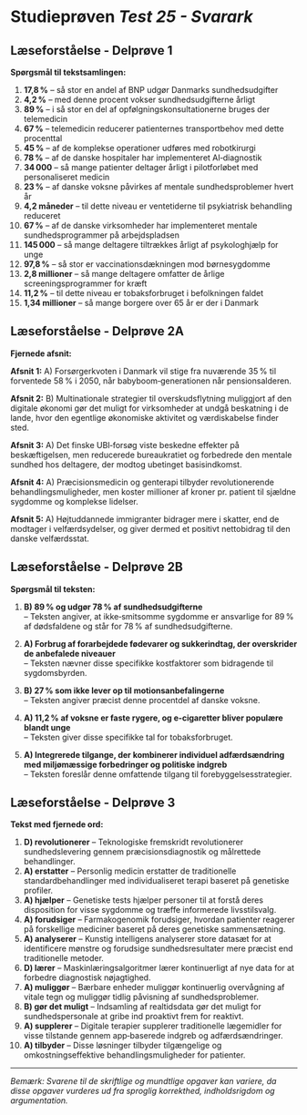 # Studieprøven _Test 25 - Svarark_

## Læseforståelse - Delprøve 1
**Spørgsmål til tekstsamlingen:**

1. **17,8 %** – så stor en andel af BNP udgør Danmarks sundhedsudgifter  
2. **4,2 %** – med denne procent vokser sundhedsudgifterne årligt  
3. **89 %** – i så stor en del af opfølgningskonsultationerne bruges der telemedicin  
4. **67 %** – telemedicin reducerer patienternes transportbehov med dette procenttal  
5. **45 %** – af de komplekse operationer udføres med robotkirurgi  
6. **78 %** – af de danske hospitaler har implementeret AI‑diagnostik  
7. **34 000** – så mange patienter deltager årligt i pilotforløbet med personaliseret medicin  
8. **23 %** – af danske voksne påvirkes af mentale sundhedsproblemer hvert år  
9. **4,2 måneder** – til dette niveau er ventetiderne til psykiatrisk behandling reduceret  
10. **67 %** – af de danske virksomheder har implementeret mentale sundhedsprogrammer på arbejdspladsen  
11. **145 000** – så mange deltagere tiltrækkes årligt af psykologhjælp for unge  
12. **97,8 %** – så stor er vaccinationsdækningen mod børnesygdomme  
13. **2,8 millioner** – så mange deltagere omfatter de årlige screeningsprogrammer for kræft  
14. **11,2 %** – til dette niveau er tobaksforbruget i befolkningen faldet  
15. **1,34 millioner** – så mange borgere over 65 år er der i Danmark

## Læseforståelse - Delprøve 2A
**Fjernede afsnit:**

**Afsnit 1:** A) Forsørgerkvoten i Danmark vil stige fra nuværende 35 % til forventede 58 % i 2050, når babyboom‑generationen når pensionsalderen.

**Afsnit 2:** B) Multinationale strategier til overskudsflytning muliggjort af den digitale økonomi gør det muligt for virksomheder at undgå beskatning i de lande, hvor den egentlige økonomiske aktivitet og værdiskabelse finder sted.

**Afsnit 3:** A) Det finske UBI‑forsøg viste beskedne effekter på beskæftigelsen, men reducerede bureaukratiet og forbedrede den mentale sundhed hos deltagere, der modtog ubetinget basisindkomst.

**Afsnit 4:** A) Præcisionsmedicin og genterapi tilbyder revolutionerende behandlingsmuligheder, men koster millioner af kroner pr. patient til sjældne sygdomme og komplekse lidelser.

**Afsnit 5:** A) Højtuddannede immigranter bidrager mere i skatter, end de modtager i velfærdsydelser, og giver dermed et positivt nettobidrag til den danske velfærdsstat.

## Læseforståelse - Delprøve 2B
**Spørgsmål til teksten:**

1. **B) 89 % og udgør 78 % af sundhedsudgifterne**  
   – Teksten angiver, at ikke‑smitsomme sygdomme er ansvarlige for 89 % af dødsfaldene og står for 78 % af sundhedsudgifterne.

2. **A) Forbrug af forarbejdede fødevarer og sukkerindtag, der overskrider de anbefalede niveauer**  
   – Teksten nævner disse specifikke kostfaktorer som bidragende til sygdomsbyrden.

3. **B) 27 % som ikke lever op til motionsanbefalingerne**  
   – Teksten angiver præcist denne procentdel af danske voksne.

4. **A) 11,2 % af voksne er faste rygere, og e‑cigaretter bliver populære blandt unge**  
   – Teksten giver disse specifikke tal for tobaksforbruget.

5. **A) Integrerede tilgange, der kombinerer individuel adfærdsændring med miljømæssige forbedringer og politiske indgreb**  
   – Teksten foreslår denne omfattende tilgang til forebyggelsesstrategier.

## Læseforståelse - Delprøve 3
**Tekst med fjernede ord:**

1. **D) revolutionerer** – Teknologiske fremskridt revolutionerer sundhedslevering gennem præcisionsdiagnostik og målrettede behandlinger.  
2. **A) erstatter** – Personlig medicin erstatter de traditionelle standardbehandlinger med individualiseret terapi baseret på genetiske profiler.  
3. **A) hjælper** – Genetiske tests hjælper personer til at forstå deres disposition for visse sygdomme og træffe informerede livsstilsvalg.  
4. **A) forudsiger** – Farmakogenomik forudsiger, hvordan patienter reagerer på forskellige mediciner baseret på deres genetiske sammensætning.  
5. **A) analyserer** – Kunstig intelligens analyserer store datasæt for at identificere mønstre og forudsige sundhedsresultater mere præcist end traditionelle metoder.  
6. **D) lærer** – Maskinlæringsalgoritmer lærer kontinuerligt af nye data for at forbedre diagnostisk nøjagtighed.  
7. **A) muliggør** – Bærbare enheder muliggør kontinuerlig overvågning af vitale tegn og muliggør tidlig påvisning af sundhedsproblemer.  
8. **B) gør det muligt** – Indsamling af realtidsdata gør det muligt for sundhedspersonale at gribe ind proaktivt frem for reaktivt.  
9. **A) supplerer** – Digitale terapier supplerer traditionelle lægemidler for visse tilstande gennem app‑baserede indgreb og adfærdsændringer.  
10. **A) tilbyder** – Disse løsninger tilbyder tilgængelige og omkostningseffektive behandlingsmuligheder for patienter.

---

*Bemærk: Svarene til de skriftlige og mundtlige opgaver kan variere, da disse opgaver vurderes ud fra sproglig korrekthed, indholdsrigdom og argumentation.*
